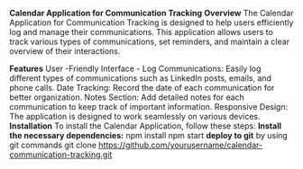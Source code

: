 **Calendar Application for Communication Tracking**
**Overview**
The Calendar Application for Communication Tracking is designed to help users efficiently log and manage their communications. This application allows users to track various types of communications, set reminders, and maintain a clear overview of their interactions.

**Features**
User -Friendly Interface - Log Communications: Easily log different types of communications such as LinkedIn posts, emails, and phone calls.
Date Tracking: Record the date of each communication for better organization.
Notes Section: Add detailed notes for each communication to keep track of important information.
Responsive Design: The application is designed to work seamlessly on various devices.
**Installation**
To install the Calendar Application, follow these steps:
**Install the necessary dependencies:**
npm install
npm start
**deploy to git**
by using git commands
git clone https://github.com/yourusername/calendar-communication-tracking.git


